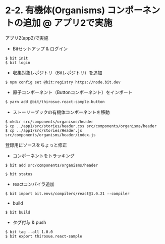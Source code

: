 # 2-2. 有機体(Organisms) コンポーネントの追加 @ アプリ2で実施

アプリ2(app2)で実施

* Bitセットアップ & ログイン

```
$ bit init
$ bit login
```

* 収集対象レポジトリ（Bitレポジトリ）を追加

```
$ npm config set @bit:registry https://node.bit.dev
```

* 原子コンポーネント（Buttonコンポーネント）をインポート

```bash
$ yarn add @bit/thirosue.react-sample.button
```

* ストーリーブックの有機体コンポーネントを移動

```
$ mkdir src/components/organisms/header
$ cp ../app1/src/stories/header.css src/components/organisms/header
$ cp ../app1/src/stories/Header.js src/components/organisms/header/index.js
```

登録用にソースをちょっと修正

* コンポーネントをトラッキング

```
$ bit add src/components/organisms/header
```

```
$ bit status
```

* reactコンパイラ追加

```
$ bit import bit.envs/compilers/react@1.0.21 --compiler
```

* build

```
$ bit build
```

* タグ付与 & push

```
$ bit tag --all 1.0.0
$ bit export thirosue.react-sample
```